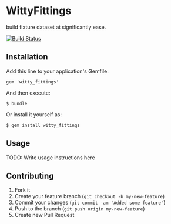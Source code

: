 # WittyFittings

build fixture dataset at significantly ease.

[![Build Status](https://buildhive.cloudbees.com/job/moro/job/witty_fittings/badge/icon)](https://buildhive.cloudbees.com/job/moro/job/witty_fittings/)

## Installation

Add this line to your application's Gemfile:

    gem 'witty_fittings'

And then execute:

    $ bundle

Or install it yourself as:

    $ gem install witty_fittings

## Usage

TODO: Write usage instructions here

## Contributing

1. Fork it
2. Create your feature branch (`git checkout -b my-new-feature`)
3. Commit your changes (`git commit -am 'Added some feature'`)
4. Push to the branch (`git push origin my-new-feature`)
5. Create new Pull Request
